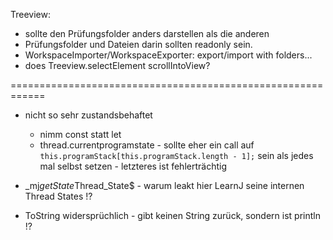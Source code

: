 Treeview:
  * sollte den Prüfungsfolder anders darstellen als die anderen 
  * Prüfungsfolder und Dateien darin sollten readonly sein.
  * WorkspaceImporter/WorkspaceExporter: export/import with folders...
  * does Treeview.selectElement scrollIntoView?


============================================================
* nicht so sehr zustandsbehaftet
    * nimm const statt let
    * thread.currentprogramstate - sollte eher ein call auf `this.programStack[this.programStack.length - 1];`
      sein als jedes mal selbst setzen - letzteres ist fehlerträchtig


* _mj$getState$Thread_State$ - warum leakt hier LearnJ seine internen Thread States !?


* ToString widersprüchlich - gibt keinen String zurück, sondern ist println !?


